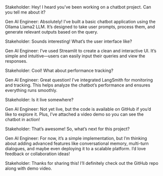 Stakeholder: Hey! I heard you’ve been working on a chatbot project. Can you tell me about it?

Gen AI Engineer: Absolutely! I’ve built a basic chatbot application using the Ollama Llama2 LLM. It’s designed to take user prompts, process them, and generate relevant outputs based on the query.

Stakeholder: Sounds interesting! What’s the user interface like?

Gen AI Engineer: I’ve used Streamlit to create a clean and interactive UI. It’s simple and intuitive—users can easily input their queries and view the responses.

Stakeholder: Cool! What about performance tracking?

Gen AI Engineer: Great question! I’ve integrated LangSmith for monitoring and tracking. This helps analyze the chatbot’s performance and ensures everything runs smoothly.

Stakeholder: Is it live somewhere?

Gen AI Engineer: Not yet live, but the code is available on GitHub if you’d like to explore it. Plus, I’ve attached a video demo so you can see the chatbot in action!

Stakeholder: That’s awesome! So, what’s next for this project?

Gen AI Engineer: For now, it’s a simple implementation, but I’m thinking about adding advanced features like conversational memory, multi-turn dialogues, and maybe even deploying it to a scalable platform. I’d love feedback or collaboration ideas!

Stakeholder: Thanks for sharing this! I’ll definitely check out the GitHub repo along with demo video.